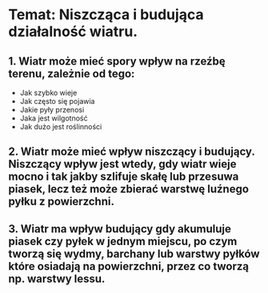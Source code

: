 # Temat: Niszcząca i budująca działalność wiatru.
## 1. Wiatr może mieć spory wpływ na rzeźbę terenu, zależnie od tego:
- Jak szybko wieje
- Jak często się pojawia
- Jakie pyły przenosi
- Jaka jest wilgotność
- Jak dużo jest roślinności
## 2. Wiatr może mieć wpływ niszczący i budujący. Niszczący wpływ jest wtedy, gdy wiatr wieje mocno i tak jakby szlifuje skałę lub przesuwa piasek, lecz też może zbierać warstwę luźnego pyłku z powierzchni.
## 3. Wiatr ma wpływ budujący gdy akumuluje piasek czy pyłek w jednym miejscu, po czym tworzą się wydmy, barchany lub warstwy pyłków które osiadają na powierzchni, przez co tworzą np. warstwy lessu.
